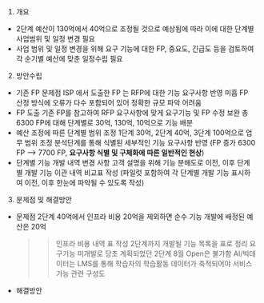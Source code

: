 1. 개요
 + 2단계 예산이 130억에서 40억으로 조정될 것으로 예상됨에 따라 이에 대한 단계별 사업범위 및 일정 변경 필요
 + 사업 범위 및 일정 변경을 위해 요구 기능에 대한 FP, 중요도, 긴급도 등을  검토하여 각 순기별 예산에 맞춘 일정수립 필요

2. 방안수립
  + 기존 FP 문제점
    ISP 에서 도출한 FP 는 RFP에 대한 기능 요구사항 반영 미흡
    FP 산정 방식에 오류가 다수 포함되어 있어 정확한 규모 파악 어려움
  + FP 도출
    기존 FP를 참고하여 RFP 요구사항에 맞게 요구기능 및 FP 수정 보완
    총 6300 FP에 대해 단계별로 30억, 130억, 10억으로 기능 배분 
  + 예산 조정에 따른 단계별 범위 조정
    1단계 30억, 2단계 40억, 3단계 100억으로 업무 범위 조정
    분석단계를 통해 식별된 세부적인 기능 요구사항 반영
    (FP 증가 6300 FP --> 7700 FP, **요구사항 식별 및 구체화에 따른 일반적인 현상**) 
  + 단계별 기능 개발 내역 변경 사항
    고객 설명을 위해 기능 분해도로 이전, 이후 단계별 개발 기능 이관 내역 비교표 작성
    (파일럿 포함하여 각 단계별 개발 기능 표시하여 이전, 이후 한눈에 파악될 수 있도록 작성)

3. 문제점 및 해결방안
  + 문제점
     2단계 40억에서 인프라 비용 20억을 제외하면 순수 기능 개발에 배정된 예산은 20억
     >> 인프라 비용 내역 표 작성
     >> 2단계까지 개발될 기능 목록을 표로 정리
     요구기능 미개발로 당초 계획되었던 2단계 8월 Open은 불가함
      AI/빅데이터는 LMS를 통해 학습자의 학습활동 데이터가 축적되어야 서비스 가능
     >> 관련 구성도 
    
+ 해결방안
  